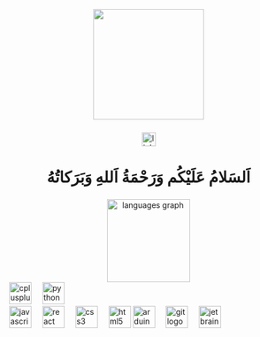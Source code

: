 <div align="center">
  <img height="200" src="https://th.bing.com/th/id/R.92ac3696dee29e29e147826267abf6e8?rik=YBjLaB0X2beE4w&riu=http%3a%2f%2fbestanimations.com%2fEarth%26Space%2fgalaxy-space-animation.gif&ehk=jZ0ThtVREOD31ImlQZEhA9AOLn%2bEB6%2bFmYYC%2fgOL4ck%3d&risl=&pid=ImgRaw&r=0"  />
</div>

###

<div align="center">
  <img src="https://img.shields.io/static/v1?message=Linktree&logo=linktree&label=&color=1de9b6&logoColor=white&labelColor=&style=for-the-badge" height="25" alt="linktree logo"  />
</div>

###

<h1 align="center">اَلسَلامُ عَلَيْكُم وَرَحْمَةُ اَللهِ وَبَرَكاتُهُ‎</h1>

###

<div align="center">
  <img src="https://github-readme-stats.vercel.app/api/top-langs?username=sforsatoru&locale=en&hide_title=false&layout=compact&card_width=320&langs_count=5&theme=dracula&hide_border=false&order=2" height="150" alt="languages graph"  />
</div>

<div align="left">
  <img src="https://cdn.jsdelivr.net/gh/devicons/devicon/icons/cplusplus/cplusplus-original.svg" height="40" alt="cplusplus logo"  />
  <img width="12" />
  <img src="https://cdn.jsdelivr.net/gh/devicons/devicon/icons/python/python-original.svg" height="40" alt="python logo"  />
</div>

  <img src="https://cdn.jsdelivr.net/gh/devicons/devicon/icons/javascript/javascript-original.svg" height="40" alt="javascript logo"  />
  <img width="12" />
  <img src="https://cdn.jsdelivr.net/gh/devicons/devicon/icons/react/react-original.svg" height="40" alt="react logo"  />
  <img width="12" />
  <img src="https://cdn.jsdelivr.net/gh/devicons/devicon/icons/css3/css3-original.svg" height="40" alt="css3 logo"  />
  <img width="12" />
  <img src="https://cdn.jsdelivr.net/gh/devicons/devicon/icons/html5/html5-original.svg" height="40" alt="html5 logo"  />

  <img src="https://cdn.jsdelivr.net/gh/devicons/devicon/icons/arduino/arduino-original.svg" height="40" alt="arduino logo"  />
  <img width="12" />
  <img src="https://cdn.jsdelivr.net/gh/devicons/devicon/icons/git/git-original.svg" height="40" alt="git logo"  />
  <img width="12" />
  <img src="https://cdn.jsdelivr.net/gh/devicons/devicon/icons/jetbrains/jetbrains-original.svg" height="40" alt="jetbrains logo"  />
</div>

###
